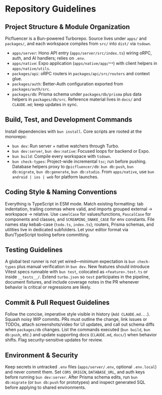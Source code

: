 # Repository Guidelines

## Project Structure & Module Organization
Picfluencer is a Bun-powered Turborepo. Source lives under `apps/` and `packages/`, and each workspace compiles from `src/` into `dist/` via `tsdown`.
- `apps/server`: Hono API entry (`apps/server/src/index.ts`) wiring oRPC, auth, and AI handlers; relies on `.env`.
- `apps/native`: Expo application (`apps/native/app/**`) with client helpers in `apps/native/utils`.
- `packages/api`: oRPC routers in `packages/api/src/routers` and context glue.
- `packages/auth`: Better-Auth configuration exported from `packages/auth/src`.
- `packages/db`: Prisma schema under `packages/db/prisma` plus data helpers in `packages/db/src`.
Reference material lives in `docs/` and `CLAUDE.md`; keep updates in sync.

## Build, Test, and Development Commands
Install dependencies with `bun install`. Core scripts are rooted at the monorepo:
- `bun dev`: Run server + native watchers through Turbo.
- `bun dev:server`, `bun dev:native`: Focused loops for backend or Expo.
- `bun build`: Compile every workspace with `tsdown`.
- `bun check-types`: Project-wide incremental `tsc`; run before pushing.
Database helpers proxy to `@picfluencer/db`: `bun db:push`, `bun db:migrate`, `bun db:generate`, `bun db:studio`. From `apps/native`, use `bun android | ios | web` for platform launches.

## Coding Style & Naming Conventions
Everything is TypeScript in ESM mode. Match existing formatting: tab indentation, trailing commas where valid, and imports grouped external → workspace → relative. Use `camelCase` for values/functions, `PascalCase` for components and classes, and `SCREAMING_SNAKE_CASE` for env constants. File names stay kebab-case (`todo.ts`, `index.ts`); routers, Prisma schemas, and utilities live in dedicated subfolders. Let your editor format via Bun/TypeScript tooling before committing.

## Testing Guidelines
A global test runner is not yet wired—minimum expectation is `bun check-types` plus manual verification in `bun dev`. New features should introduce Vitest specs runnable with `bun test`, colocated as `<feature>.test.ts` or inside `__tests__/`. Extend `turbo.json` so `test` participates in the pipeline, document fixtures, and include coverage notes in the PR whenever behavior is critical or regressions are likely.

## Commit & Pull Request Guidelines
Follow the concise, imperative style visible in history (`Add CLAUDE.md...`). Squash noisy WIP commits. PRs must outline the change, link issues or TODOs, attach screenshots/video for UI updates, and call out schema diffs when `packages/db` changes. List the commands executed (`bun build`, `bun db:push`, etc.) and update supporting docs (`CLAUDE.md`, `docs/`) when behavior shifts. Flag security-sensitive updates for review.

## Environment & Security
Keep secrets in untracked `.env` files (`apps/server/.env`, optional `.env.local`) and never commit them. Set `CORS_ORIGIN`, `DATABASE_URL`, and auth keys before running `bun dev:server`. After Prisma schema edits, run `bun db:migrate` (or `bun db:push` for prototypes) and inspect generated SQL before applying to shared environments.
